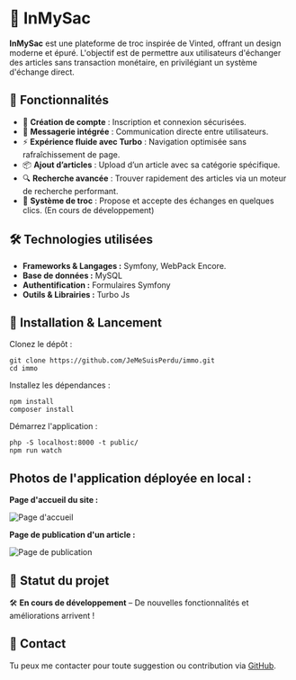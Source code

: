 <h1>👜 InMySac</h1>

<p><strong>InMySac</strong> est une plateforme de troc inspirée de Vinted, offrant un design moderne et épuré. L'objectif est de permettre aux utilisateurs d'échanger des articles sans transaction monétaire, en privilégiant un système d'échange direct.</p>

<h2>🚀 Fonctionnalités</h2>
<ul>
    <li>🔹 <strong>Création de compte</strong> : Inscription et connexion sécurisées.</li>
    <li>💬 <strong>Messagerie intégrée</strong> : Communication directe entre utilisateurs.</li>
    <li>⚡ <strong>Expérience fluide avec Turbo</strong> : Navigation optimisée sans rafraîchissement de page.</li>
    <li>📦 <strong>Ajout d’articles</strong> : Upload d’un article avec sa catégorie spécifique.</li>
    <li>🔍 <strong>Recherche avancée</strong> : Trouver rapidement des articles via un moteur de recherche performant.</li>
    <li>📌 <strong>Système de troc</strong> : Propose et accepte des échanges en quelques clics. (En cours de développement)</li>
</ul>

<h2>🛠️ Technologies utilisées</h2>
<ul>
    <li><strong>Frameworks & Langages :</strong> Symfony, WebPack Encore.</li>
    <li><strong>Base de données :</strong> MySQL</li>
    <li><strong>Authentification :</strong> Formulaires Symfony</li>
    <li><strong>Outils & Librairies :</strong> Turbo Js</li>
</ul>

<h2>📌 Installation & Lancement</h2>
<p>Clonez le dépôt :</p>
<pre><code>git clone https://github.com/JeMeSuisPerdu/immo.git
cd immo</code></pre>

<p>Installez les dépendances :</p>
<pre><code>npm install</code>
<code>composer install</code></pre>

<p>Démarrez l'application :</p>
<pre><code>php -S localhost:8000 -t public/</code>
<code>npm run watch</code></pre>

<h2>Photos de l'application déployée en local :</h2>

<p><strong>Page d'accueil du site :</strong></p>
<img src="https://imageprojetsanis.netlify.app/images/accueil.png" alt="Page d'accueil">

<p><strong>Page de publication d'un article :</strong></p>
<img src="https://imageprojetsanis.netlify.app/images/publication.png" alt="Page de publication">   

<h2>📜 Statut du projet</h2>
<p>🛠 <strong>En cours de développement</strong> – De nouvelles fonctionnalités et améliorations arrivent !</p>

<h2>📧 Contact</h2>
<p>Tu peux me contacter pour toute suggestion ou contribution via <a href="https://github.com/JeMeSuisPerdu">GitHub</a>.</p>
